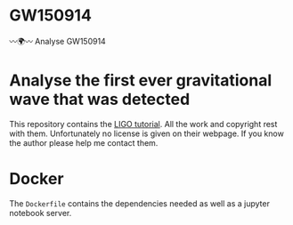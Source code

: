 # GW150914
:wavy_dash::earth_africa::wavy_dash: Analyse GW150914

# Analyse the first ever gravitational wave that was detected
This repository contains the [LIGO tutorial](https://losc.ligo.org/events/GW150914/). All the work and copyright rest with them. Unfortunately no
license is given on their webpage. If you know the author please
help me contact them.

# Docker
The `Dockerfile` contains the dependencies needed as well as a
jupyter notebook server.
